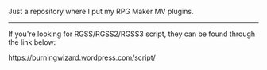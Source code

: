 Just a repository where I put my RPG Maker MV plugins.

---

If you're looking for RGSS/RGSS2/RGSS3 script, they can be found through the link below: 

https://burningwizard.wordpress.com/script/
